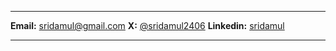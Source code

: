 <hr><span><strong>Email:</strong> <a href="mailto:sridamul@gmail.com">sridamul@gmail.com</a></span>
<span><strong>X:</strong> <a href="https://x.com/sridamul2406" target="_blank">@sridamul2406</a></span>
<span><strong>Linkedin:</strong> <a href="https://www.linkedin.com/in/sridamul" target="_blank">sridamul</a></span><hr>